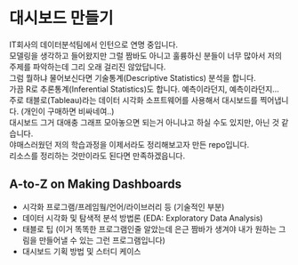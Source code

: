 # 대시보드 만들기 

IT회사의 데이터분석팀에서 인턴으로 연명 중입니다.  
모델링을 생각하고 들어왔지만 그럴 짬바도 아니고 훌륭하신 분들이 너무 많아서 저의 주제를 파악하는데 그리 오래 걸리진 않았답니다.  
그럼 뭘하냐 물어보신다면 기술통계(Descriptive Statistics) 분석을 합니다.  
가끔 R로 추론통계(Inferential Statistics)도 합니다. 예측이라던지, 예측이라던지...  
주로 태블로(Tableau)라는 데이터 시각화 소프트웨어를 사용해서 대시보드를 찍어냅니다. (개인이 구매하면 비싸네여..)   
대시보드 그거 대애충 그래프 모아놓으면 되는거 아니냐고 하실 수도 있지만, 아닌 것 같습니다.  
야매스러웠던 저의 학습과정을 이제서라도 정리해보고자 만든 repo입니다.  
리소스를 정리하는 것만이라도 된다면 만족하겠읍니다.  

## A-to-Z on Making Dashboards
- 시각화 프로그램/프레임웤/언어/라이브러리 등 (기술적인 부분)
- 데이터 시각화 및 탐색적 분석 방법론 (EDA: Exploratory Data Analysis)
- 태블로 팁 (이거 똑똑한 프로그램인줄 알았는데 은근 짬바가 생겨야 내가 원하는 그림을 만들어낼 수 있는 그런 프로그램입니다)
- 대시보드 기획 방법 및 스터디 케이스




